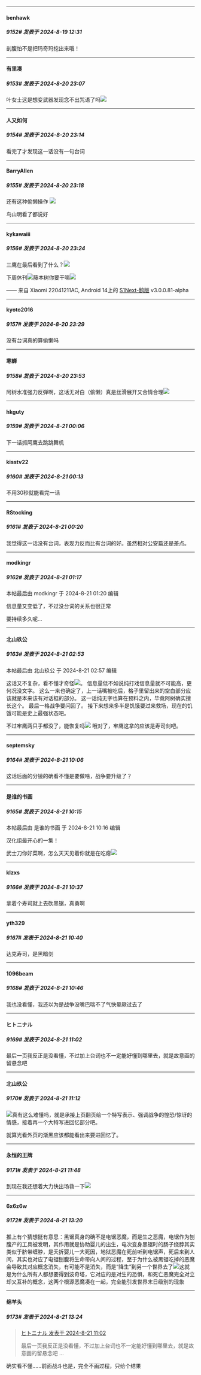 ﻿
*****

####  benhawk  
##### 9152#       发表于 2024-8-19 12:31

剖腹怕不是把玛奇玛挖出来哦！


*****

####  有里凑  
##### 9153#       发表于 2024-8-20 23:07

叶女士这是想变武器发现念不出咒语了吗<img src="https://static.saraba1st.com/image/smiley/face2017/067.png" referrerpolicy="no-referrer">


*****

####  人又如何  
##### 9154#       发表于 2024-8-20 23:14

看完了才发现这一话没有一句台词

*****

####  BarryAllen  
##### 9155#       发表于 2024-8-20 23:18

还有这种偷懒操作 <img src="https://static.saraba1st.com/image/smiley/face2017/009.gif" referrerpolicy="no-referrer"> 

鸟山明看了都说好


*****

####  kykawaiii  
##### 9156#       发表于 2024-8-20 23:24

三鹰在最后看到了什么？<img src="https://static.saraba1st.com/image/smiley/face2017/037.png" referrerpolicy="no-referrer">

下周休刊<img src="https://static.saraba1st.com/image/smiley/face2017/211.gif" referrerpolicy="no-referrer">藤本树你要干嘛<img src="https://static.saraba1st.com/image/smiley/face2017/125.png" referrerpolicy="no-referrer">

—— 来自 Xiaomi 22041211AC, Android 14上的 [S1Next-鹅版](https://github.com/ykrank/S1-Next/releases) v3.0.0.81-alpha


*****

####  kyoto2016  
##### 9157#       发表于 2024-8-20 23:29

没有台词真的算偷懒吗


*****

####  寒蝉  
##### 9158#       发表于 2024-8-20 23:53

阿树水准强力反弹啊，这话无对白（偷懒）真是丝滑展开又合情合理<img src="https://static.saraba1st.com/image/smiley/face2017/040.png" referrerpolicy="no-referrer">


*****

####  hkguty  
##### 9159#       发表于 2024-8-21 00:06

下一话抓阿鹰去跳跳舞机


*****

####  kisstv22  
##### 9160#       发表于 2024-8-21 00:13

不用30秒就能看完一话


*****

####  RStocking  
##### 9161#       发表于 2024-8-21 00:20

我觉得这一话没有台词，表现力反而比有台词的好。虽然相对公安篇还是差点。


*****

####  modkingr  
##### 9162#       发表于 2024-8-21 01:17

 本帖最后由 modkingr 于 2024-8-21 01:20 编辑 

信息量又变低了，不过没台词的关系也很正常

要持续多久呢…


*****

####  北山玖公  
##### 9163#       发表于 2024-8-21 02:53

 本帖最后由 北山玖公 于 2024-8-21 02:57 编辑 

这话又不复杂，看不懂才奇怪<img src="https://static.saraba1st.com/image/smiley/face2017/067.png" referrerpolicy="no-referrer">。
信息量低不如说纯打戏信息量就不可能高，更何况没文字。
这么一来也确定了，上一话嘴被吃后，格子里留出来的空白部分应该就是本来该有对话框的部分。
这一话纯无字也算在预料之内，毕竟阿树确实擅长这个。
最后一格战争要闪回了。
接下来想来多半是饥饿要过来救场，现在的饥饿可能是史上最强状态吧。

不过牢鹰两只手都没了，能恢复吗<img src="https://static.saraba1st.com/image/smiley/face2017/068.png" referrerpolicy="no-referrer">
哦对了，牢鹰这拿的应该是寿司剑吧。


*****

####  septemsky  
##### 9164#       发表于 2024-8-21 10:06

这话后面的分镜的确看不懂是要做啥，战争要升级了？


*****

####  是谁的书画  
##### 9165#       发表于 2024-8-21 10:15

 本帖最后由 是谁的书画 于 2024-8-21 10:16 编辑 

汉化组最开心的一集！

武士刀你好菜啊，怎么天天见着你就是在吃瘪<img src="https://static.saraba1st.com/image/smiley/face/16.gif" referrerpolicy="no-referrer">


*****

####  klzxs  
##### 9166#       发表于 2024-8-21 10:37

拿着个寿司就上去砍黑锯，真勇啊

*****

####  yth329  
##### 9167#       发表于 2024-8-21 10:40

达克寿司，是黑暗剑


*****

####  1096beam  
##### 9168#       发表于 2024-8-21 10:46

我也没看懂，我还以为是战争没嘴巴喘不了气快晕厥过去了


*****

####  ヒトニナル  
##### 9169#       发表于 2024-8-21 11:02

最后一页我反正是没看懂，不过加上台词也不一定能好懂到哪里去，就是故意画的留悬念吧


*****

####  北山玖公  
##### 9170#       发表于 2024-8-21 11:12

<img src="https://static.saraba1st.com/image/smiley/face2017/067.png" referrerpolicy="no-referrer">真有这么难懂吗，就是承接上页翻页给一个特写表示、强调战争的惶恐/惊讶的情感，接着再一个大特写进回忆部分吧。

就算光看外页的渐黑应该都能看出来要进回忆了。


*****

####  永恒的王牌  
##### 9171#       发表于 2024-8-21 11:48

到现在我还想着大力快出场救一下<img src="https://static.saraba1st.com/image/smiley/face2017/018.png" referrerpolicy="no-referrer">


*****

####  6x6z6w  
##### 9172#       发表于 2024-8-21 13:20

推上有个猜想挺有意思：黑锯真身的确不是电锯恶魔，而是生之恶魔，电锯作为刨腹产的工具被发明，其作用就是协助婴儿的出生，电次变身黑锯时的肠子绕脖其实类似于脐带缠脖，是夭折婴儿一大死因，地狱恶魔在死前听到电锯声，死后来到人间，其实也对应了电锯刨腹将生命带向人间的过程，至于为什么被黑锯吃掉的恶魔会导致其对应概念消失，有可能不是消失，而是“降生”到另一个世界去了<img src="https://static.saraba1st.com/image/smiley/face2017/125.png" referrerpolicy="no-referrer">这就是为什么所有人都想要得到波奇塔，它对应的是对生的恐惧，和死亡恶魔完全对立却又互补的概念，这两个根源恶魔凑在一起，完全能引发世界末日级别的现象


*****

####  绵羊头  
##### 9173#       发表于 2024-8-21 13:24

<blockquote><a href="httphttps://bbs.saraba1st.com/2b/forum.php?mod=redirect&amp;goto=findpost&amp;pid=65965328&amp;ptid=2043244" target="_blank">ヒトニナル 发表于 2024-8-21 11:02</a>

最后一页我反正是没看懂，不过加上台词也不一定能好懂到哪里去，就是故意画的留悬念吧 ...</blockquote>
确实看不懂……前面战斗也是，完全不画过程，只给个结果

